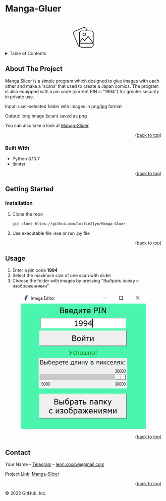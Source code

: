 # Manga-Gluer

<a name="readme-top"></a>

<!-- PROJECT LOGO -->
<br />
<div align="center">
  <a href="https://github.com/lostie21yo/Manga-Gluer">
    <img src="ico.png" alt="Logo" width="80" height="80">
  </a>
</div>

<!-- TABLE OF CONTENTS -->
<details>
  <summary>Table of Contents</summary>
  <ol>
    <li>
      <a href="#about-the-project">About The Project</a>
      <ul>
        <li><a href="#built-with">Built With</a></li>
      </ul>
    </li>
    <li>
      <a href="#getting-started">Getting Started</a>
      <ul>
        <li><a href="#installation">Installation</a></li>
      </ul>
    </li>
    <li><a href="#usage">Usage</a></li>
    <li><a href="#contact">Contact</a></li>
  </ol>
</details>



<!-- ABOUT THE PROJECT -->
## About The Project

Manga Slicer is a simple program which designed to glue images with each other and make a 'scans' that used to create a Japan comics. The program is also equipped with a pin code (current PIN is "1994") for greater security in private use.

Input: user-selected folder with images in png/jpg format

Output: long image (scan) saved as png

You can also take a look at [Manga-Slicer](https://github.com/lostie21yo/Manga-Slicer)

<p align="right">(<a href="#readme-top">back to top</a>)</p>


### Built With

* Python 3.10.7
* tkinter

<p align="right">(<a href="#readme-top">back to top</a>)</p>


<!-- GETTING STARTED -->
## Getting Started

<!-- ### Prerequisites -->

### Installation

1. Clone the repo
   ```sh
   git clone https://github.com/lostie21yo/Manga-Gluer
   ```
2. Use executable file .exe or run .py file

<p align="right">(<a href="#readme-top">back to top</a>)</p>


<!-- USAGE EXAMPLES -->
## Usage

1. Enter a pin code <strong>1994</strong>
2. Select the maximum size of one scan with slider
3. Choose the folder with images by pressing "Выбрать папку с изображениями"

<div align="center">
    <img src="screen1.png" alt="interface" width='80%'>
</div>

<p align="right">(<a href="#readme-top">back to top</a>)</p>


<!-- CONTACT -->
## Contact

Your Name - [Telegram](https://t.me/leoncox) - leon.coxsw@gmail.com

Project Link: [Manga-Slicer](https://github.com/lostie21yo/Manga-Gluer)

<p align="right">(<a href="#readme-top">back to top</a>)</p>


© 2022 GitHub, Inc.

